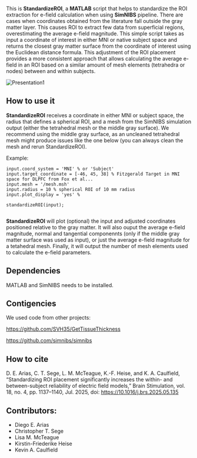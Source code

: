 This is **StandardizeROI**, a **MATLAB** script that helps to standardize the ROI extraction for e-field calculation when using **SimNIBS** pipeline. There are cases when coordinates obtained from the literature fall outside the gray matter layer. This causes ROI to extract few data from superficial regions, overestimating the average e-field magnitude. This simple script takes as input a coordinate of interest in either MNI or native subject space and returns the closest gray matter surface from the coordinate of interest using the Euclidean distance formula. This adjustment of the ROI placement provides a more consistent approach that allows calculating the average e-field in an ROI based on a similar amount of mesh elements (tetrahedra or nodes) between and within subjects.

![Presentation1](https://github.com/user-attachments/assets/d1897d75-5a90-40f1-8344-b2ea2b30e287)

## How to use it

**StandardizeROI** receives a coordinate in either MNI or subject space, the radius that defines a spherical ROI, and a mesh from the SimNIBS simulation output (either the tetrahedral mesh or the middle gray surface). We recommend using the middle gray surface, as an uncleaned tetrahedral mesh might produce issues like the one below (you can always clean the mesh and rerun StandardizeROI).

Example:
```
input.coord_system = 'MNI' % or 'Subject'
input.target_coordinate = [-46, 45, 38] % Fitzgerald Target in MNI space for DLPFC from Fox et al...
input.mesh = '/mesh.msh'
input.radius = 10 % spherical ROI of 10 mm radius
input.plot_display = 'yes' %

standardizeROI(input);
 
```

**StandardizeROI** will plot (optional) the input and adjusted coordinates positioned relative to the gray matter. It will also ouput the average e-field magnitude, normal and tangential componennts (only if the middle gray matter surface was used as input), or just the average e-field magnitude for a tetahedral mesh. Finally, it will output the number of mesh elements used to calculate the e-field parameters.

## Dependencies

MATLAB and SimNIBS needs to be installed.

## Contigencies

We used code from other projects:

https://github.com/SVH35/GetTissueThickness

https://github.com/simnibs/simnibs

## How to cite
D. E. Arias, C. T. Sege, L. M. McTeague, K.-F. Heise, and K. A. Caulfield, “Standardizing ROI placement significantly increases the within- and between-subject reliability of electric field models,” Brain Stimulation, vol. 18, no. 4, pp. 1137–1140, Jul. 2025, doi: https://10.1016/j.brs.2025.05.135


## Contributors:

- Diego E. Arias
- Christopher T. Sege
- Lisa M. McTeague
- Kirstin-Friederike Heise
- Kevin A. Caulfield


